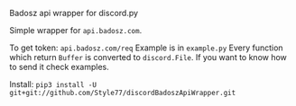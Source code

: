 Badosz api wrapper for discord.py


Simple wrapper for `api.badosz.com`.

To get token: `api.badosz.com/req`
Example is in `example.py`
Every function which return `Buffer` is converted to `discord.File`. If you want to know how to send it check examples.

Install: `pip3 install -U git+git://github.com/Style77/discordBadoszApiWrapper.git`
